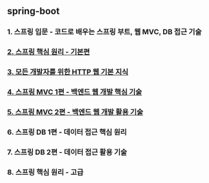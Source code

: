 ## spring-boot

### 1. 스프링 입문 - 코드로 배우는 스프링 부트, 웹 MVC, DB 접근 기술

### <a href="md/02-core-basic/README.md">2. 스프링 핵심 원리 - 기본편</a>

### <a href="md/03-http-basic/README.md">3. 모든 개발자를 위한 HTTP 웹 기본 지식</a>

### <a href="md/04-mvc1/README.md">4. 스프링 MVC 1편 - 백엔드 웹 개발 핵심 기술</a>

### <a href="md/05-mvc2/README.md">5. 스프링 MVC 2편 - 백엔드 웹 개발 활용 기술</a>

### 6. 스프링 DB 1편 - 데이터 접근 핵심 원리

### 7. 스프링 DB 2편 - 데이터 접근 활용 기술

### 8. 스프링 핵심 원리 - 고급
